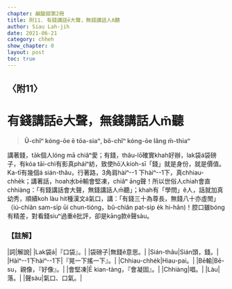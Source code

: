 ```yaml
---
chapter: 鹹酸甜第2冊
title: 附11. 有錢講話ē大聲，無錢講話人m̄聽
author: Siau Lah-jih
date: 2021-06-21
category: chheh
show_chapter: 0
layout: post
toc: true
---
```


## 〈附11〉
# 有錢講話ē大聲，無錢講話人m̄聽
> **Ū-chîⁿ kóng-ōe ē tōa-siaⁿ, bô-chîⁿ kóng-ōe lâng m̄-thiaⁿ**

講著錢，ta̍k個人lóng mā chiâⁿ愛；有錢，thâu-lō͘確實khah好辦，lak袋á袋磅子，有kóa tāi-chì有影真pháiⁿ紡，致使hō͘人kioh-sī「錢」就是身份，就是價值。Ka-tī有幾個á sián-thâu，行著路，3角肩hàiⁿ--1 下hàiⁿ--1下，真chhiau-chhe̍k；講著話，hoah水bē輸會堅凍，chiâⁿ āng聲！所以世俗人chiah會直chhiàng：「有錢講話會大聲，無錢講話人m̄聽」；khah有「學問」ê人，話就加真幼秀，順續koh làu hit種漢文á氣口，講：「有錢三十為尊長，無錢八十亦虛閒」（iú-chiân sam-si̍p ūi chun-tióng，bû-chiân pat-si̍p e̍k hi-hân)！腔口雖bóng有精差，對看錢siuⁿ過重ê批評，卻是kāng款ê聲sàu。


### 【註解】

|詞|解說|
|Lak袋á|『口袋』。|
|袋磅子|無錢ê意思。|
|Sián-thâu|Sián頭，錢。|
|Hàiⁿ--1下hàiⁿ--1下|『晃一下搖一下』。|
|Chhiau-chhe̍k|Hiau-pai。|
|Bē輸|Bē-su，親像，『好像』。|
|會堅凍|Ē kian-tàng，『會凝固』。|
|Chhiàng|唱。|
|Làu|落。|
|聲sàu|氣口、口氣。|